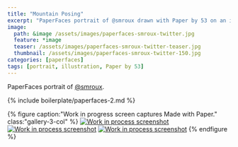 ```yaml
---
title: "Mountain Posing"
excerpt: "PaperFaces portrait of @smroux drawn with Paper by 53 on an iPad."
image: 
  path: &image /assets/images/paperfaces-smroux-twitter.jpg 
  feature: *image
  teaser: /assets/images/paperfaces-smroux-twitter-teaser.jpg
  thumbnail: /assets/images/paperfaces-smroux-twitter-150.jpg
categories: [paperfaces]
tags: [portrait, illustration, Paper by 53]
---
```


PaperFaces portrait of [@smroux](https://twitter.com/smroux).

{% include boilerplate/paperfaces-2.md %}

{% figure caption:"Work in progress screen captures Made with Paper." class:"gallery-3-col" %}
[![Work in process screenshot](/assets/images/paperfaces-smroux-process-1-600.jpg)](/assets/images/paperfaces-smroux-process-1-lg.jpg) [![Work in process screenshot](/assets/images/paperfaces-smroux-process-2-600.jpg)](/assets/images/paperfaces-smroux-process-2-lg.jpg) [![Work in process screenshot](/assets/images/paperfaces-smroux-process-3-600.jpg)](/assets/images/paperfaces-smroux-process-3-lg.jpg)
{% endfigure %}
